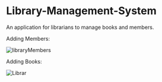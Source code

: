 # Library-Management-System

An application for librarians to manage books and members. 

Adding Members: 

![libraryMembers](https://github.com/dantheuri17/Library-Management-System/assets/101451951/38e26ccf-86fc-45b9-86ae-c108b125aa1e)





Adding Books: 

![Librar](https://github.com/dantheuri17/Library-Management-System/assets/101451951/b356756d-7af4-4083-be0a-7c343ca9ed03)


